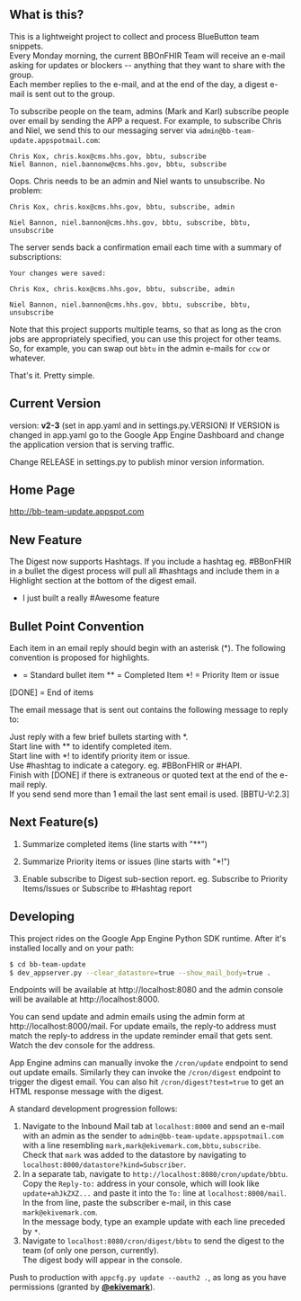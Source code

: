 ## What is this?

This is a lightweight project to collect and process BlueButton team snippets.  
Every Monday morning, the current BBOnFHIR Team will receive an e-mail asking for updates or blockers 
-- anything that they want to share with the group.  
Each member replies to the e-mail, and at the end of the day, 
a digest e-mail is sent out to the group.

To subscribe people on the team, admins (Mark and Karl) 
subscribe people over email by sending the APP a request. 
For example, to subscribe Chris and Niel, 
we send this to our messaging server via `admin@bb-team-update.appspotmail.com`:

    Chris Kox, chris.kox@cms.hhs.gov, bbtu, subscribe  
    Niel Bannon, niel.bannonw@cms.hhs.gov, bbtu, subscribe


Oops. Chris needs to be an admin and Niel wants to unsubscribe. No problem:


    Chris Kox, chris.kox@cms.hhs.gov, bbtu, subscribe, admin

    Niel Bannon, niel.bannon@cms.hhs.gov, bbtu, subscribe, bbtu, unsubscribe

The server sends back a confirmation email each time with a summary of subscriptions:

    Your changes were saved:

    Chris Kox, chris.kox@cms.hhs.gov, bbtu, subscribe, admin

    Niel Bannon, niel.bannon@cms.hhs.gov, bbtu, subscribe, bbtu, unsubscribe


Note that this project supports multiple teams, 
so that as long as the cron jobs are appropriately specified, 
you can use this project for other teams.  
So, for example, you can swap out `bbtu` in the admin e-mails for `ccw` or whatever.

That's it. Pretty simple. 

## Current Version

version: **v2-3**
(set in app.yaml and in settings.py.VERSION)
If VERSION is changed in app.yaml go to the Google App Engine Dashboard and change the 
application version that is serving traffic.

Change RELEASE in settings.py to publish minor version information.


## Home Page

http://bb-team-update.appspot.com

## New Feature

The Digest now supports Hashtags. If you include a hashtag eg. #BBonFHIR in a bullet
the digest process will pull all #hashtags and include them in a Highlight section 
at the bottom of the digest email. 

* I just built a really #Awesome feature


## Bullet Point Convention

Each item in an email reply should begin with an asterisk (*).
The following convention is proposed for highlights.

*  = Standard bullet item
** = Completed Item
*! = Priority Item or issue

[DONE] = End of items

The email message that is sent out contains the following message to reply to:


   Just reply with a few brief bullets starting with *.  
   Start line with ** to identify completed item.  
   Start line with *! to identify priority item or issue.  
   Use #hashtag to indicate a category. eg. #BBonFHIR or #HAPI.  
   Finish with [DONE] if there is extraneous or quoted text at the end of the e-mail reply.  
   If you send send more than 1 email the last sent email is used. [BBTU-V:2.3]  
 
 
## Next Feature(s)

1. Summarize completed items (line starts with "**")
2. Summarize Priority items or issues (line starts with "*!")
 
3. Enable subscribe to Digest sub-section report.
eg. Subscribe to Priority Items/Issues or Subscribe to #Hashtag report

## Developing

This project rides on the Google App Engine Python SDK runtime. 
After it's installed locally and on your path:

```bash
$ cd bb-team-update
$ dev_appserver.py --clear_datastore=true --show_mail_body=true .
```

Endpoints will be available at http://localhost:8080 and 
the admin console will be available at http://localhost:8000. 

You can send update and admin emails using the admin form at http://localhost:8000/mail. 
For update emails, the reply-to address must match the reply-to address in the update reminder 
email that gets sent. Watch the dev console for the address.

App Engine admins can manually invoke the `/cron/update` endpoint to send out update emails. 
Similarly they can invoke the `/cron/digest` endpoint to trigger the digest email. 
You can also hit `/cron/digest?test=true` to get an HTML response message with the digest.

A standard development progression follows:

1. Navigate to the Inbound Mail tab at `localhost:8000` and send an e-mail 
with an admin as the sender to `admin@bb-team-update.appspotmail.com` 
with a line resembling `mark,mark@ekivemark.com,bbtu,subscribe`.  
Check that `mark` was added to the datastore by navigating 
to `localhost:8000/datastore?kind=Subscriber`.
2. In a separate tab, navigate to `http://localhost:8080/cron/update/bbtu`.  
Copy the `Reply-to:` address in your console, which will look like `update+ahJkZXZ...` 
and paste it into the `To:` line at `localhost:8000/mail`.  
In the from line, paste the subscriber e-mail, in this case `mark@ekivemark.com`.  
In the message body, type an example update with each line preceded by `*`.  
3. Navigate to `localhost:8080/cron/digest/bbtu` to send the digest to the team 
(of only one person, currently).  
The digest body will appear in the console.  

Push to production with `appcfg.py update --oauth2 .`, as long as you have permissions 
(granted by [**@ekivemark**](https://github.com/ekivemark)).


